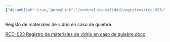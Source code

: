 ```yaml
---
{"dg-publish":true,"permalink":"/control-de-calidad/registros/rcc-023/"}
---
```


Reigsto de materiales de vidrio en caso de quiebre.

[RCC-023 Registro de materiales de vidrio en caso de quiebre.docx](https://drive.google.com/open?id=1KySgc2_0cB_GoHpI4jzpVP68j8uUcAq6&usp=drive_copy)